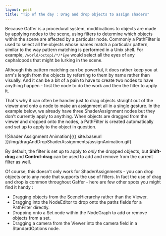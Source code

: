 ```yaml
---
layout: post
title: "Tip of the day : Drag and drop objects to assign shaders"
---
```


Because Gaffer is a procedural system, modifications to objects are made by applying nodes to the scene, using filters to determine which objects within the scene are affected by a particular node. Commonly a PathFilter is used to select all the objects whose names match a particular pattern, similar to the way pattern matching is performed in a Unix shell. For example, `/world/octopi/*/*Eye` would select all the eyes of any cephalopods that might be lurking in the scene.

Although this pattern matching can be powerful, it does rather keep you at arm's length from the objects by referring to them by name rather than visually. And it can be a bit of a pain to have to create two nodes to have anything happen - first the node to do the work and then the filter to apply it.

That's why it can often be handier just to drag objects straight out of the viewer and onto a node to make an assignment all in a single gesture. In the example below, we already have three ShaderAssignment nodes but they don't currently apply to anything. When objects are dragged from the viewer and dropped onto the nodes, a PathFilter is created automatically and set up to apply to the object in question.

![Shader Assignment Animation]({{ site.baseurl }}/img/dragAndDropShaderAssignments/assignAnimation.gif)

By default, the filter is set up to apply to _only_ the dropped objects, but **Shift-drag** and **Control-drag** can be used to add and remove from the current filter as well.

Of course, this doesn't only work for ShaderAssignments - you can drop objects onto any node that supports the use of filters. In fact the use of drag and drop is common throughout Gaffer - here are few other spots you might find it handy :

- Dragging objects from the SceneHierarchy rather than the Viewer.
- Dragging into the NodeEditor to drop onto the paths fields for a PathFilter directly.
- Dropping onto a Set node within the NodeGraph to add or remove objects from a set.
- Dragging a camera from the Viewer into the camera field in a StandardOptions node.
